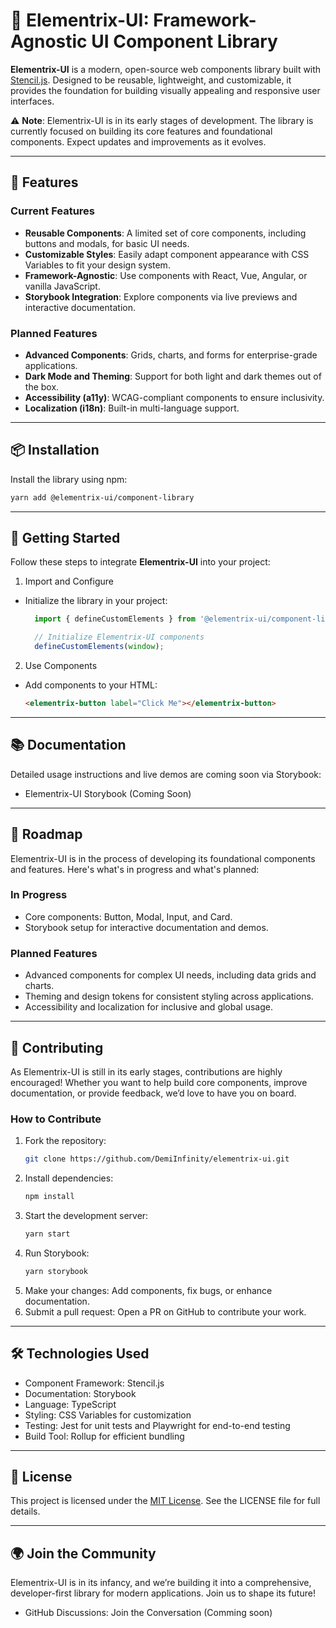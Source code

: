 # 🚀 **Elementrix-UI: Framework-Agnostic UI Component Library**

**Elementrix-UI** is a modern, open-source web components library built with [Stencil.js](https://stenciljs.com/). Designed to be reusable, lightweight, and customizable, it provides the foundation for building visually appealing and responsive user interfaces.  

⚠️ **Note**: Elementrix-UI is in its early stages of development. The library is currently focused on building its core features and foundational components. Expect updates and improvements as it evolves.

---

## 🌟 **Features**

### **Current Features**
- **Reusable Components**: A limited set of core components, including buttons and modals, for basic UI needs.
- **Customizable Styles**: Easily adapt component appearance with CSS Variables to fit your design system.
- **Framework-Agnostic**: Use components with React, Vue, Angular, or vanilla JavaScript.
- **Storybook Integration**: Explore components via live previews and interactive documentation.

### **Planned Features**
- **Advanced Components**: Grids, charts, and forms for enterprise-grade applications.
- **Dark Mode and Theming**: Support for both light and dark themes out of the box.
- **Accessibility (a11y)**: WCAG-compliant components to ensure inclusivity.
- **Localization (i18n)**: Built-in multi-language support.

---

## 📦 **Installation**

Install the library using npm:
  ```bash
  yarn add @elementrix-ui/component-library
  ```
---
## 🚀 **Getting Started**

Follow these steps to integrate **Elementrix-UI** into your project:

1. Import and Configure
  - Initialize the library in your project:
    ```javascript
      import { defineCustomElements } from '@elementrix-ui/component-library/loader';

      // Initialize Elementrix-UI components
      defineCustomElements(window);
    ```
2. Use Components
  - Add components to your HTML:
    ```html
    <elementrix-button label="Click Me"></elementrix-button>
    ```
---
## 📚 **Documentation**

Detailed usage instructions and live demos are coming soon via Storybook:

- Elementrix-UI Storybook (Coming Soon)
---
## 🎯 **Roadmap**

Elementrix-UI is in the process of developing its foundational components and features. Here's what's in progress and what's planned:

### In Progress
- Core components: Button, Modal, Input, and Card.
- Storybook setup for interactive documentation and demos.

### Planned Features
- Advanced components for complex UI needs, including data grids and charts.
- Theming and design tokens for consistent styling across applications.
- Accessibility and localization for inclusive and global usage.
---
## 🤝 Contributing
As Elementrix-UI is still in its early stages, contributions are highly encouraged! Whether you want to help build core components, improve documentation, or provide feedback, we’d love to have you on board.

### How to Contribute

1. Fork the repository:
   ```bash
   git clone https://github.com/DemiInfinity/elementrix-ui.git
   ```
2. Install dependencies:
   ```bash
   npm install
   ```
3. Start the development server:
   ```bash
   yarn start
   ```
4. Run Storybook:
   ```bash
   yarn storybook
   ```
5. Make your changes: Add components, fix bugs, or enhance documentation.
6. Submit a pull request: Open a PR on GitHub to contribute your work.
---
## 🛠️ Technologies Used

- Component Framework: Stencil.js
- Documentation: Storybook
- Language: TypeScript
- Styling: CSS Variables for customization
- Testing: Jest for unit tests and Playwright for end-to-end testing
- Build Tool: Rollup for efficient bundling
---
## 📝 License

This project is licensed under the [MIT License](./LICENSE.md). See the LICENSE file for full details.

---
## 🌍 Join the Community

Elementrix-UI is in its infancy, and we’re building it into a comprehensive, developer-first library for modern applications. Join us to shape its future!

- GitHub Discussions: Join the Conversation (Comming soon)
